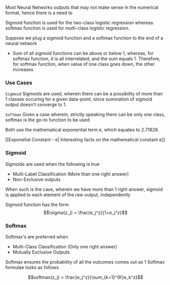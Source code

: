 Most Neural Networks outputs that may not make sense in the numerical format, hence there is a need to 

Sigmoid function is used for the two-class logistic regression whereas softmax function is used for multi-class logistic regression.

Suppose we plug a sigmoid function and a softmax function to the end of a neural network
- Sum of all sigmoid functions can be above or below 1, whereas, for softmax function, it is all interrelated, and the sum equals 1. Therefore, for softmax function, when value of one class goes down, the other increases

### Use Cases

`Sigmoid` 
Sigmoids are used, wherein there can be a possibility of more than 1 classes occuring for a given data-point, since summation of sigmoid output doesn't converge to 1.

`Softmax`
Given a case wherein, strictly speaking there can be only one class, softmax is the go-to function to be used

Both use the mathematical exponential term e, which equates to 2.71828.

[[Exponetial Constant - e| Interesting facts on the mathematical constant e]]

### Sigmoid 

Sigmoids are used when the following is true
- Multi-Label Classification (More than one right answer)
- Non-Exclusive outputs

When such is the case, wherein we have more than 1 right answer, sigmoid is applied to each element of the raw output, independently 

Sigmoid function has the form
$$\sigma(z_j) = \frac{e_j^z}{1+e_j^z}$$

### Softmax

Softmax's are preferred when
- Multi-Class Classification (Only one right answer)
- Mutually Exclusive Outputs

Softmax ensures the probability of all the outcomes comes out as 1
Softmax formulae looks as follows

$$softmax(z_j) = \frac{e_j^z}{\sum_{k=1}^{K}e_k^z}$$
